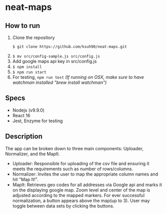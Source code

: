 # neat-maps

## How to run
1. Clone the repository
    ```
    $ git clone https://github.com/ksuh90/neat-maps.git
    ```
2. ```$ mv src/config-sample.js src/config.js```
3. Add google maps api key in src/config.js 
4. ```$ npm install```
5. ```$ npm run start```
6. For testing, ```npm run test``` _(If running on OSX, make sure to have watchman installed "brew install watchman")_

## Specs
- Nodejs (v9.9.0)
- React 16
- Jest, Enzyme for testing

## Description
The app can be broken down to three main components: Uploader, Normalizer, and the MapIt. 
- Uploader: Responsible for uploading of the csv file and ensuring it meets the requirements such as number of rows/columns. 
- Normalizer: Invites the user to map the appropriate column names and hit "Map It!".
- MapIt: Retrieves geo codes for all addresses via Google api and marks it on the displaying google map. Zoom level and center of the map is adjusted according to the mapped markers. For ever successful normalization, a button appears above the map(up to 3). User may toggle between data sets by clicking the buttons.

